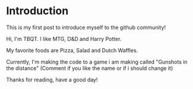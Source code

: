 # Introduction
This is my first post to introduce myself to the github community!

Hi, I'm TBQT. I like MTG, D&D and Harry Potter.

My favorite foods are Pizza, Salad and Dutch Waffles.

Currently, I'm making the code to a game i am making called "Gunshots in the distance" (Comment if you like the name or if i should change it)

Thanks for reading, have a good day!

